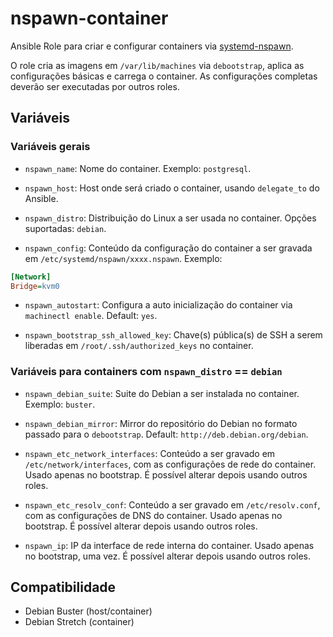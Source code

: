 # nspawn-container

Ansible Role para criar e configurar containers via
[systemd-nspawn](https://www.freedesktop.org/software/systemd/man/systemd-nspawn.html).

O role cria as imagens em `/var/lib/machines` via `debootstrap`, aplica as configurações
básicas e carrega o container. As configurações completas deverão ser executadas por
outros roles.

## Variáveis

### Variáveis gerais

* `nspawn_name`: Nome do container. Exemplo: `postgresql`.

* `nspawn_host`: Host onde será criado o container, usando `delegate_to` do Ansible.

* `nspawn_distro`: Distribuição do Linux a ser usada no container. Opções suportadas:
  `debian`.

* `nspawn_config`: Conteúdo da configuração do container a ser gravada em
  `/etc/systemd/nspawn/xxxx.nspawn`. Exemplo:

```ini
[Network]
Bridge=kvm0
```

* `nspawn_autostart`: Configura a auto inicialização do container via `machinectl
  enable`. Default: `yes`.

* `nspawn_bootstrap_ssh_allowed_key`: Chave(s) pública(s) de SSH a serem liberadas em
  `/root/.ssh/authorized_keys` no container.

### Variáveis para containers com `nspawn_distro` == `debian`

* `nspawn_debian_suite`: Suite do Debian a ser instalada no container. Exemplo:
  `buster`.

* `nspawn_debian_mirror`: Mirror do repositório do Debian no formato passado para o
  `debootstrap`. Default: `http://deb.debian.org/debian`.

* `nspawn_etc_network_interfaces`: Conteúdo a ser gravado em `/etc/network/interfaces`,
  com as configurações de rede do container. Usado apenas no bootstrap. É possível
  alterar depois usando outros roles.

* `nspawn_etc_resolv_conf`: Conteúdo a ser gravado em `/etc/resolv.conf`, com as
  configurações de DNS do container. Usado apenas no bootstrap. É possível alterar
  depois usando outros roles.

* `nspawn_ip`: IP da interface de rede interna do container. Usado apenas no bootstrap,
  uma vez. É possível alterar depois usando outros roles.

## Compatibilidade

- Debian Buster (host/container)
- Debian Stretch (container)
